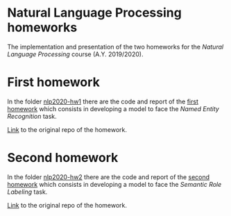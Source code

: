 # Natural Language Processing homeworks

The implementation and presentation of the two homeworks for the *Natural Language Processing* course (A.Y. 2019/2020).

# First homework

In the folder [nlp2020-hw1](https://github.com/santonelli7/nlp-homeworks/tree/main/nlp2020-hw1) there are the code and report of the [first homework](https://docs.google.com/presentation/d/1fdqhtja5p6xFijMHr_I543cYZvD4qz2qi4Qsin8U5gY/edit#slide=id.g729f3b8274_3_0) which consists in developing a model to face the *Named Entity Recognition* task. 

[Link](https://github.com/SapienzaNLP/nlp2020-hw1) to the original repo of the homework.

# Second homework

In the folder [nlp2020-hw2](https://github.com/santonelli7/nlp-homeworks/tree/main/nlp2020-hw1) there are the code and report of the [second homework](https://docs.google.com/presentation/d/1olD7MtQULx95IuDL8JGFyvwXnqZ_mOY-tpzh0gvE4PE/edit#slide=id.p) which consists in developing a model to face the *Semantic Role Labeling* task. 

[Link](https://github.com/SapienzaNLP/nlp2020-hw2) to the original repo of the homework.
